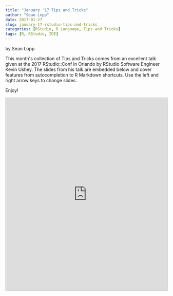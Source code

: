 ```yaml
---
title: "January '17 Tips and Tricks"
author: "Sean Lopp"
date: 2017-01-27
slug: january-17-rstudio-tips-and-tricks
categories: [RStudio, R Language, Tips and Tricks]
tags: [R, RStudio, IDE]
---
```

by Sean Lopp

This month's collection of Tips and Tricks comes from an excellent talk given at the 2017 RStudio::Conf in Orlando by RStudio Software Engineer Kevin Ushey.  The slides from his talk are embedded below and cover features from autocompletion to R Markdown shortcuts. Use the left and right arrow keys to change slides.

Enjoy!

<iframe src="https://rawgit.com/kevinushey/2017-rstudio-conf/master/slides.html#1" width="100%" height="600" frameborder="0" marginwidth="0" marginheight="0" scrolling="no" style="border:1px solid #CCC; border-width:1px; margin-bottom:5px; max-width: 100%;" allowfullscreen=""></iframe>
